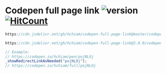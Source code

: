 # Codepen full page link ![version](https://img.shields.io/github/release/hchiam/codepen-full-page-link?style=flat-square) [![HitCount](http://hits.dwyl.com/hchiam/codepen-full-page-link.svg)](http://hits.dwyl.com/hchiam/codepen-full-page-link)

```js
https://cdn.jsdelivr.net/gh/hchiam/codepen-full-page-link@master/codepen-full-page-link.js
```

```js
https://cdn.jsdelivr.net/gh/hchiam/codepen-full-page-link@2.0.0/codepen-full-page-link.js
```

```js
// Example:
// https://codepen.io/hchiam/pen/pojNLOj
_showRedirectLinkAsNeeded("pojNLOj");
// https://codepen.io/hchiam/full/pojNLOj
```
